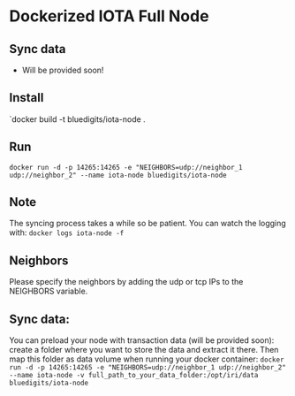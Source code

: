 Dockerized IOTA Full Node
=========================

## Sync data
  * Will be provided soon!

## Install
`docker build -t bluedigits/iota-node .

## Run
`docker run -d -p 14265:14265 -e "NEIGHBORS=udp://neighbor_1 udp://neighbor_2" --name iota-node bluedigits/iota-node`

## Note
The syncing process takes a while so be patient. You can watch the logging with: `docker logs iota-node -f`

## Neighbors
Please specify the neighbors by adding the udp or tcp IPs to the NEIGHBORS variable.

## Sync data:
You can preload your node with transaction data (will be provided soon): create a folder where you want to store the data and extract it there. Then map this folder as data volume when running your docker container:
`docker run -d -p 14265:14265 -e "NEIGHBORS=udp://neighbor_1 udp://neighbor_2" --name iota-node -v full_path_to_your_data_folder:/opt/iri/data bluedigits/iota-node`

